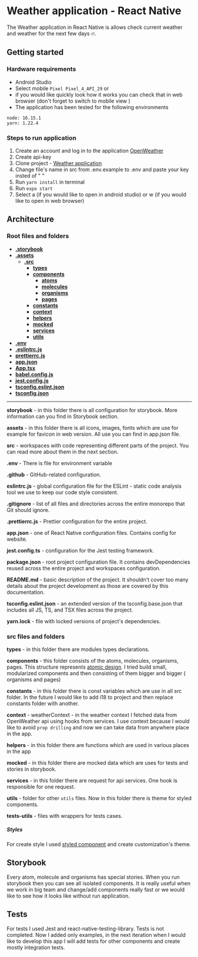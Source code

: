 # Weather application - React Native
  
The  Weather application in React Native is allows check current weather and weather for the next few days 🔥.


## Getting started
### Hardware requirements
- Android Studio
- Select mobile  `Pixel Pixel_4_API_29`
 or
- if you would like quickly look how it works you can check that in web browser (don't forget to switch to mobile view )
- The application has been tested for the following environments

```
node: 16.15.1
yarn: 1.22.4
```

### Steps to run application
   1. Create an account and log in to the application [OpenWeather](https://openweathermap.org/appid)
   2. Create api-key
   3. Clone project - [Weather application](https://github.com/KlaraGajaszek/WeatherApp-ReactNative)
   4.  Change file's name in src from .env.example to .env and paste your key insted of " "
   5. Run `yarn install` in terminal
   6. Run `expo start`
   7. Select a (if you would like to open in android studio) or w (if you would like to open in web browser)
   
## Architecture

### Root files and folders
- [**.storybook**](.storybook)
- [**.assets**](.assets)
  - [**.src**](.src)
    - [**types**](types)
    - [**components**](components)
      - [**atoms**](components/atoms)
      - [**molecules**](components/molecules)
      - [**organisms**](components/organisms)
      - [**pages**](components/pages)
    - [**constants**](constants)
    - [**context**](context)
    - [**helpers**](helpers)
    - [**mocked**](mocked)
    - [**services**](services)
    - [**utils**](utils)
- [**.env**](.env)
- [**.eslintrc.js**](.eslintrc.js)
- [**prettierrc.js**](.prettierrc.js)
- [**app.json**](app.json)
- [**App.tsx**](App.tsx)
- [**babel.config.js**](babel.config.js)
- [**jest.config.js**](jest.config.js)
- [**tsconfig.eslint.json**](tsconfig.eslint.json)
- [**tsconfig.json**](tsconfig.json)


************************************

**storybook** - in this folder there is all configuration for storybook. More information can you find in Storybook section.

**assets** - in this folder there is all icons, images, fonts which are use for example for favicon in web version. All use you can find in app.json file.

**src** - workspaces with code representing different parts of the project. You can read more about them in the next section.

**.env** - There is file for environment variable 

**.github** - GitHub-related configuration.

**eslintrc.js** - global configuration file for the ESLint - static code analysis tool we use to keep our code style consistent.

**.gitignore** - list of all files and directories across the entire monorepo that Git should ignore.

**.prettierrc.js** - Prettier configuration for the entire project.


**app.json** - one of React Native configuration files. Contains config for website.

**jest.config.ts** - configuration for the Jest testing framework.

**package.json** - root project configuration file. It contains devDependencies reused across the entire project and workspaces configuration.

**README.md** - basic description of the project. It shouldn't cover too many details about the project development as those are covered by this documentation.

**tsconfig.eslint.json** - an extended version of the tsconfig.base.json that includes all JS, TS, and TSX files across the project.

**yarn.lock** - file with locked versions of project's dependencies.

### src files and folders

**types** - in this folder there are modules types declarations.

**components** - this folder consists of the atoms, molecules, organisms, pages. This structure represents [atomic design](https://atomicdesign.bradfrost.com/chapter-2/). I tried build small, modularized components and then consisting of them bigger and bigger ( organisms and pages)

**constants** - in this folder there is const variables which are use in all src folder. In the future I would like to add i18 to project and then replace constants folder with another.

**context** - weatherContext - in the weather context I fetched data from OpenWeather api using hooks from services. I use context because I would like to avoid `prop drilling` and now we can take data from anywhere place in the app.

**helpers** - in this folder there are functions which are used in various places in the app

**mocked** - in this folder there are mocked data which are uses for tests and stories in storybook.

**services** - in this folder there are request for api services. One hook is responsible for one request.

**utils** - folder for other `utils` files. Now in this folder there is theme for styled components.

**tests-utils** - files with wrappers for tests cases.

##### Styles

For create style I used [styled component](https://styled-components.com) and create customization's theme.

## Storybook

Every atom, molecule and organisms has special stories. When you run storybook then you can see all isolated components. It is really useful when we work in big team and change/add components really fast or we would like to see how it looks like without run application.
## Tests

For tests I used Jest and react-native-testing-library. Tests is not completed. Now I added only examples, in the next iteration when I would like to develop this app I will add tests for other components and create mostly integration tests.  




